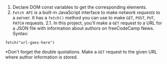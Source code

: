 1. Declare DOM const variables to get the corresponding elements. 
2. `Fetch API` is a built-in JavaScript interface to make *network requests* to a *server*. It has a `fetch()` method you can use to make `GET`, `POST`, `PUT`, `PATCH` requests. 
  2.1. In this project, you'll make a `GET` request to a URL for a JSON file with information about authors on freeCodeCamp News. Syntax: 
  ```
  fetch("url-goes-here")
  ```
  *Don't forget the double quotations.
  Make a `GET` request to the given URL where author information is stored.
